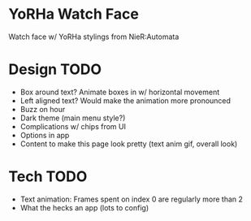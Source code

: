 # YoRHa Watch Face
Watch face w/ YoRHa stylings from NieR:Automata

# Design TODO
- Box around text? Animate boxes in w/ horizontal movement
- Left aligned text? Would make the animation more pronounced
- Buzz on hour
- Dark theme (main menu style?)
- Complications w/ chips from UI
- Options in app
- Content to make this page look pretty (text anim gif, overall look)

# Tech TODO
- Text animation: Frames spent on index 0 are regularly more than 2
- What the hecks an app (lots to config)
